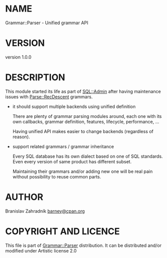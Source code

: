 # NAME

Grammar::Parser - Unified grammar API

# VERSION

version 1.0.0

# DESCRIPTION

This module started its life as part of [SQL::Admin](https://metacpan.org/pod/SQL%3A%3AAdmin) after having
maintenance issues with [Parse::RecDescent](https://metacpan.org/pod/Parse%3A%3ARecDescent) grammars.

- it should support multiple backends using unified definition

    There are plenty of grammar parsing modules around, each one with its own callbacks,
    grammar definition, features, lifecycle, performance, ...

    Having unified API makes easier to change backends (regardless of reason).

- support related grammars / grammar inheritance

    Every SQL database has its own dialect based on one of SQL standards.
    Even every version of same product has different subset.

    Maintaining their grammars and/or adding new one will be real pain without
    possibility to reuse common parts.

# AUTHOR

Branislav Zahradník <barney@cpan.org>

# COPYRIGHT AND LICENCE

This file is part of [Grammar::Parser](https://metacpan.org/pod/Grammar%3A%3AParser) distribution.
It can be distributed and/or modified under Artistic license 2.0
